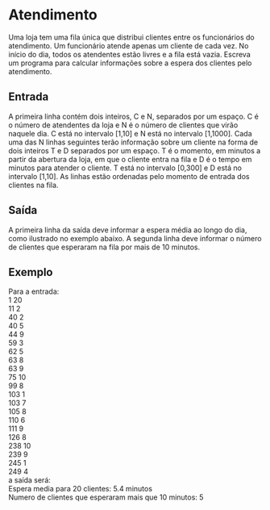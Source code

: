 # Atendimento
Uma loja tem uma fila única que distribui clientes entre os funcionários do atendimento. Um funcionário atende apenas um cliente de cada vez. No início do dia, todos os atendentes estão livres e a fila está vazia. Escreva um programa para calcular informações sobre a espera dos clientes pelo atendimento.

## Entrada
A primeira linha contém dois inteiros, C e N, separados por um espaço. C é o número de atendentes da loja e N é o número de clientes que virão naquele dia. C está no intervalo [1,10] e N está no intervalo [1,1000]. Cada uma das N linhas seguintes terão informação sobre um cliente na forma de dois inteiros T e D separados por um espaço. T é o momento, em minutos a partir da abertura da loja, em que o cliente entra na fila e D é o tempo em minutos para atender o cliente. T está no intervalo [0,300] e D está no intervalo [1,10]. As linhas estão ordenadas pelo momento de entrada dos clientes na fila.

## Saída
A primeira linha da saída deve informar a espera média ao longo do dia, como ilustrado no exemplo abaixo. A segunda linha deve informar o número de clientes que esperaram na fila por mais de 10 minutos.

## Exemplo
Para a entrada:  
1 20  
11 2  
40 2  
40 5  
44 9  
59 3  
62 5  
63 8  
63 9  
75 10  
99 8  
103 1  
103 7  
105 8  
110 6  
111 9  
126 8  
238 10  
239 9  
245 1  
249 4  
a saída será:  
Espera media para 20 clientes: 5.4 minutos  
Numero de clientes que esperaram mais que 10 minutos: 5
